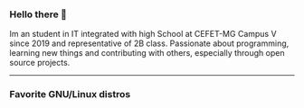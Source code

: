 ### Hello there 🐧

Im an student in IT integrated with high School at CEFET-MG Campus V since 2019 and representative of 2B class.
Passionate about programming, learning new things and contributing with others, especially through open source projects.

---
### Favorite GNU/Linux distros

 <!-- <a href="https://www.gentoo.org/">
    <img src="gentoo-signet.svg" alt="Gentoo" style="vertical-align:top margin:6px 4px">
 </a>
 <a href="https://www.gentoo.org/">
    <img src=".svg" alt="Gentoo" style="vertical-align:top margin:6px 4px">
 </a>

<!--
**LuisHGH/LuisHGH** is a ✨ _special_ ✨ repository because its `README.md` (this file) appears on your GitHub profile.

